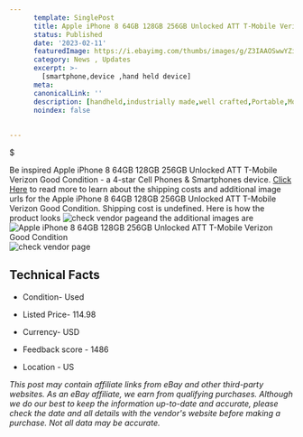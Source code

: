 ```yaml
---
      template: SinglePost
      title: Apple iPhone 8 64GB 128GB 256GB Unlocked ATT T-Mobile Verizon Good Condition
      status: Published
      date: '2023-02-11'
      featuredImage: https://i.ebayimg.com/thumbs/images/g/Z3IAAOSwwYZi2Vzd/s-l225.jpg
      category: News , Updates
      excerpt: >-
        [smartphone,device ,hand held device]
      meta:
      canonicalLink: ''
      description: [handheld,industrially made,well crafted,Portable,Mobile,Compact,Convenient,Lightweight,Maneuverable,Man-portable,Miniature,Carriable,Hand-held,Light,Holdable,Transportable,Mobile device,Pocket-sized,On-the-go,Wireless,Cordless,Compact size,Convenient size, smartphone,device ,hand held device]
      noindex: false
      
        
---
```

$

Be inspired Apple iPhone 8 64GB 128GB 256GB Unlocked ATT T-Mobile Verizon Good Condition - a 4-star Cell Phones & Smartphones device. [Click Here](https://www.ebay.com/itm/175358971572?hash=item28d4358eb4%3Ag%3AZ3IAAOSwwYZi2Vzd&mkevt=1&mkcid=1&mkrid=711-53200-19255-0&campid=%253CePNCampaignId%253E&customid=%253CreferenceId%253E&toolid=10049) to read more to learn about the shipping costs and additional image urls for the Apple iPhone 8 64GB 128GB 256GB Unlocked ATT T-Mobile Verizon Good Condition. Shipping cost is undefined. Here is how the product looks ![check vendor page](https://i.ebayimg.com/thumbs/images/g/Z3IAAOSwwYZi2Vzd/s-l225.jpg)and the additional images are![Apple iPhone 8 64GB 128GB 256GB Unlocked ATT T-Mobile Verizon Good Condition](https://i.ebayimg.com/images/g/Z3IAAOSwwYZi2Vzd/s-l1200.jpg)![check vendor page](https://origin-galleryplus.ebayimg.com/ws/web/175358971572_2_0_1/225x225.jpg)



 ## Technical Facts 



     
      

 - Condition- Used 


      

 - Listed Price- 114.98 


      

 - Currency- USD 


      

 - Feedback score - 1486 


      

 - Location - US 


      
      

 *_This post may contain affiliate links from eBay and other third-party websites. As an eBay affiliate, we earn from qualifying purchases. Although we do our best to keep the information up-to-date and accurate, please check the date and all details with the vendor's website before making a purchase. Not all data may be accurate._*






